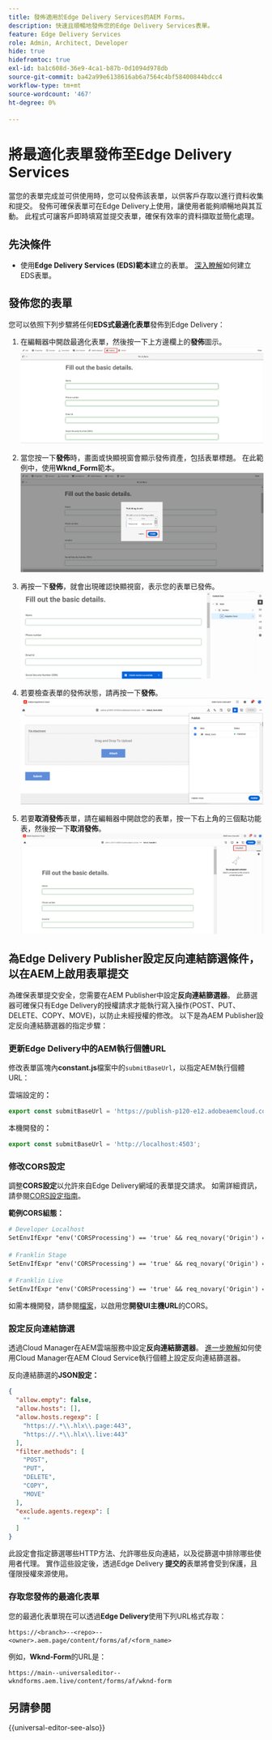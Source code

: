 ```yaml
---
title: 發佈適用於Edge Delivery Services的AEM Forms。
description: 快速且順暢地發佈您的Edge Delivery Services表單。
feature: Edge Delivery Services
role: Admin, Architect, Developer
hide: true
hidefromtoc: true
exl-id: ba1c608d-36e9-4ca1-b87b-0d1094d978db
source-git-commit: ba42a99e6138616ab6a7564c4bf58400844bdcc4
workflow-type: tm+mt
source-wordcount: '467'
ht-degree: 0%

---
```


# 將最適化表單發佈至Edge Delivery Services

當您的表單完成並可供使用時，您可以發佈該表單，以供客戶存取以進行資料收集和提交。 發佈可確保表單可在Edge Delivery上使用，讓使用者能夠順暢地與其互動。 此程式可讓客戶即時填寫並提交表單，確保有效率的資料擷取並簡化處理。

## 先決條件

* 使用&#x200B;**Edge Delivery Services (EDS)範本**&#x200B;建立的表單。 [深入瞭解](/help/edge/docs/forms/universal-editor/getting-started-universal-editor.md)如何建立EDS表單。

## 發佈您的表單

您可以依照下列步驟將任何&#x200B;**EDS式最適化表單**&#x200B;發佈到Edge Delivery：

<!--1. Select the **Adaptive Form** that you want to publish and click the **Edit** ![edit icon](/help/forms/assets/edit.svg) icon.
   ![Select EDS-Based Form](/help/forms/assets/select-eds-based-form.png)-->

1. 在編輯器中開啟最適化表單，然後按一下上方邊欄上的&#x200B;**發佈**圖示。
   ![按一下發佈](/help/forms/assets/publish-icon-eds-form.png)

1. 當您按一下&#x200B;**發佈**&#x200B;時，畫面或快顯視窗會顯示發佈資產，包括表單標題。 在此範例中，使用&#x200B;**Wknd_Form**範本。
   ![按一下發佈](/help/forms/assets/on-click-publish.png)

1. 再按一下&#x200B;**發佈**，就會出現確認快顯視窗，表示您的表單已發佈。
   ![發佈成功](/help/forms/assets/publish-success.png)

1. 若要檢查表單的發佈狀態，請再按一下&#x200B;**發佈**。
   ![發佈狀態](/help/forms/assets/publish-status.png)

1. 若要&#x200B;**取消發佈**&#x200B;表單，請在編輯器中開啟您的表單，按一下右上角的三個點功能表，然後按一下&#x200B;**取消發佈**。
   ![取消發佈](/help/forms/assets/unpublish--form.png)

## 為Edge Delivery Publisher設定反向連結篩選條件，以在AEM上啟用表單提交

為確保表單提交安全，您需要在AEM Publisher中設定&#x200B;**反向連結篩選器**。 此篩選器可確保只有Edge Delivery的授權請求才能執行寫入操作(POST、PUT、DELETE、COPY、MOVE)，以防止未經授權的修改。 以下是為AEM Publisher設定反向連結篩選器的指定步驟：

### 更新Edge Delivery中的AEM執行個體URL

修改表單區塊內&#x200B;**constant.js**&#x200B;檔案中的`submitBaseUrl`，以指定AEM執行個體URL：

雲端設定的&#x200B;**：**

```js
export const submitBaseUrl = 'https://publish-p120-e12.adobeaemcloud.com';
```
本機開發的&#x200B;**：**

```js
export const submitBaseUrl = 'http://localhost:4503';
```

### 修改CORS設定

調整&#x200B;**CORS設定**&#x200B;以允許來自Edge Delivery網域的表單提交請求。 如需詳細資訊，請參閱[CORS設定指南](https://experienceleague.adobe.com/en/docs/experience-manager-learn/getting-started-with-aem-headless/deployments/configurations/cors)。

**範例CORS組態：**

```apache
# Developer Localhost
SetEnvIfExpr "env('CORSProcessing') == 'true' && req_novary('Origin') =~ m#(http://localhost(:\d+)?$)#" CORSTrusted=true

# Franklin Stage
SetEnvIfExpr "env('CORSProcessing') == 'true' && req_novary('Origin') =~ m#(https://.*\.hlx\.page$)#" CORSTrusted=true  

# Franklin Live
SetEnvIfExpr "env('CORSProcessing') == 'true' && req_novary('Origin') =~ m#(https://.*\.hlx\.live$)#" CORSTrusted=true
```
如需本機開發，請參閱[檔案](https://experienceleague.adobe.com/en/docs/experience-manager-cloud-service/content/headless/deployment/referrer-filter)，以啟用您&#x200B;**開發UI主機URL**&#x200B;的CORS。

### 設定反向連結篩選

透過Cloud Manager在AEM雲端服務中設定&#x200B;**反向連結篩選器**。 [進一步瞭解](https://experienceleague.adobe.com/en/docs/experience-manager-learn/foundation/security/understand-cross-origin-resource-sharing)如何使用Cloud Manager在AEM Cloud Service執行個體上設定反向連結篩選器。

反向連結篩選的&#x200B;**JSON設定：**

```json
{
  "allow.empty": false,
  "allow.hosts": [],
  "allow.hosts.regexp": [
    "https://.*\\.hlx\\.page:443",
    "https://.*\\.hlx\\.live:443"
  ],
  "filter.methods": [
    "POST",
    "PUT",
    "DELETE",
    "COPY",
    "MOVE"
  ],
  "exclude.agents.regexp": [
    ""
  ]
}
```

此設定會指定篩選哪些HTTP方法、允許哪些反向連結，以及從篩選中排除哪些使用者代理。 實作這些設定後，透過Edge Delivery **提交的**&#x200B;表單將會受到保護，且僅限授權來源使用。

### 存取您發佈的最適化表單

您的最適化表單現在可以透過&#x200B;**Edge Delivery**&#x200B;使用下列URL格式存取：

```
https://<branch>--<repo>--<owner>.aem.page/content/forms/af/<form_name>
```

例如，**Wknd-Form**&#x200B;的URL是：

```
https://main--universaleditor--wkndforms.aem.live/content/forms/af/wknd-form
```


## 另請參閱

{{universal-editor-see-also}}

